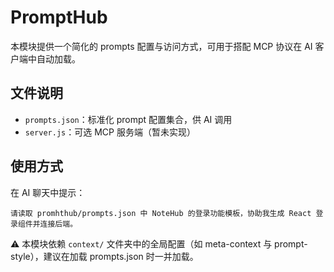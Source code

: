 # PromptHub

本模块提供一个简化的 prompts 配置与访问方式，可用于搭配 MCP 协议在 AI 客户端中自动加载。

## 文件说明

- `prompts.json`：标准化 prompt 配置集合，供 AI 调用
- `server.js`：可选 MCP 服务端（暂未实现）

## 使用方式

在 AI 聊天中提示：

```
请读取 promhthub/prompts.json 中 NoteHub 的登录功能模板，协助我生成 React 登录组件并连接后端。
```

⚠️ 本模块依赖 `context/` 文件夹中的全局配置（如 meta-context 与 prompt-style），建议在加载 prompts.json 时一并加载。
